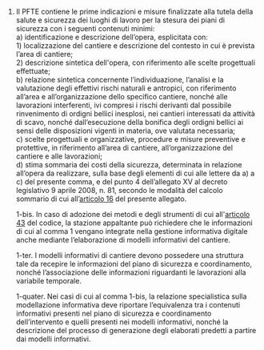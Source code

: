 1. Il PFTE contiene le prime indicazioni e misure finalizzate alla tutela della salute e sicurezza dei luoghi di lavoro per la stesura dei piani di sicurezza con i seguenti contenuti minimi:<br>a) identificazione e descrizione dell’opera, esplicitata con:<br>1) localizzazione del cantiere e descrizione del contesto in cui è prevista l’area di cantiere;<br>2) descrizione sintetica dell'opera, con riferimento alle scelte progettuali effettuate;<br>b) relazione sintetica concernente l’individuazione, l’analisi e la valutazione degli effettivi rischi naturali e antropici, con riferimento all’area e all’organizzazione dello specifico cantiere, nonché alle lavorazioni interferenti, ivi compresi i rischi derivanti dal possibile rinvenimento di ordigni bellici inesplosi, nei cantieri interessati da attività di scavo, nonché dall’esecuzione della bonifica degli ordigni bellici ai sensi delle disposizioni vigenti in materia, ove valutata necessaria;<br>c) scelte progettuali e organizzative, procedure e misure preventive e protettive, in riferimento all’area di cantiere, all’organizzazione del cantiere e alle lavorazioni;<br>d) stima sommaria dei costi della sicurezza, determinata in relazione all’opera da realizzare, sulla base degli elementi di cui alle lettere da a) a c) del presente comma, e del punto 4 dell’allegato XV al decreto legislativo 9 aprile 2008, n. 81, secondo le modalità del calcolo sommario di cui all’[articolo 16](/allegato-1.7-articolo-16/2) del presente allegato.

   1-bis. In caso di adozione dei metodi e degli strumenti di cui all'[articolo 43](/articolo-43/2) del codice, la stazione appaltante può richiedere che le informazioni di cui al comma 1 vengano integrate nella gestione informativa digitale anche mediante l’elaborazione di modelli informativi del cantiere. 

   1-ter. I modelli informativi di cantiere devono possedere una struttura tale da recepire le informazioni del piano di sicurezza e coordinamento, nonché l’associazione delle informazioni riguardanti le lavorazioni alla variabile temporale. 

   1-quater. Nei casi di cui al comma 1-bis, la relazione specialistica sulla modellazione informativa deve riportare l’equivalenza tra i contenuti informativi presenti nel piano di sicurezza e coordinamento dell’intervento e quelli presenti nei modelli informativi, nonché la descrizione del processo di generazione degli elaborati predetti a partire dai modelli informativi. 